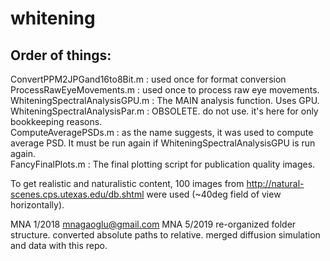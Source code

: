 # whitening
Order of things:
------------------------------------------------------------------------------
  ConvertPPM2JPGand16to8Bit.m : used once for format conversion <br>
  ProcessRawEyeMovements.m : used once to process raw eye movements. <br>
  WhiteningSpectralAnalysisGPU.m : The MAIN analysis function. Uses GPU. <br>
  WhiteningSpectralAnalysisPar.m : OBSOLETE. do not use. it's here for only bookkeeping reasons. <br>
  ComputeAveragePSDs.m : as the name suggests, it was used to compute average PSD. It must be run again if WhiteningSpectralAnalysisGPU is run again. <br>
  FancyFinalPlots.m : The final plotting script for publication quality images. <br>


To get realistic and naturalistic content, 100 images from http://natural-scenes.cps.utexas.edu/db.shtml were used (~40deg field of view horizontally).


MNA 1/2018  mnagaoglu@gmail.com
MNA 5/2019  re-organized folder structure. converted absolute paths to relative. merged diffusion simulation and data with this repo.



